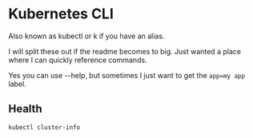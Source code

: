 # Kubernetes CLI

Also known as kubectl or k if you have an alias.

I will split these out if the readme becomes to big.  Just wanted a place where I can quickly reference commands.

Yes you can use --help, but sometimes I just want to get the `app=my app` label.

## Health
`kubectl cluster-info`